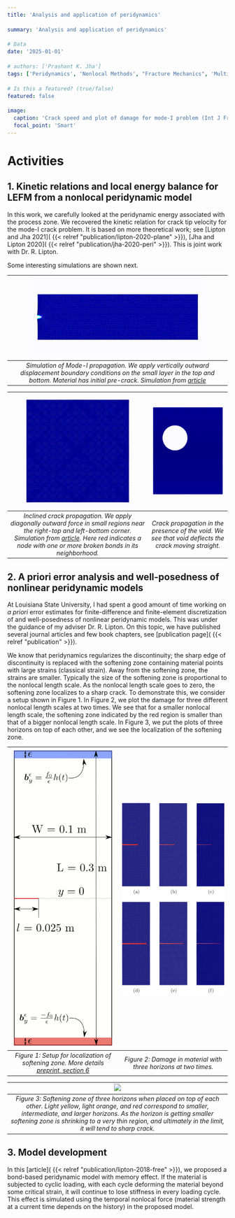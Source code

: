 ```yaml
---
title: 'Analysis and application of peridynamics'

summary: 'Analysis and application of peridynamics'

# Data
date: '2025-01-01'

# authors: ['Prashant K. Jha']
tags: ['Peridynamics', 'Nonlocal Methods', "Fracture Mechanics", 'Multiphysics', 'Numerical Method']

# Is this a featured? (true/false)
featured: false

image:
  caption: 'Crack speed and plot of damage for mode-I problem (Int J Fra (2020) Jha and Lipton)'
  focal_point: 'Smart'
---
```



# Activities

## 1. Kinetic relations and local energy balance for LEFM from a nonlocal peridynamic model

In this work, we carefully looked at the peridynamic energy associated with the process zone. We recovered the kinetic relation for crack tip velocity for the mode-I crack problem. It is based on more theoretical work; see [Lipton and Jha 2021]( {{< relref "publication/lipton-2020-plane" >}}), [Jha and Lipton 2020]( {{< relref "publication/jha-2020-peri" >}}). This is joint work with Dr. R. Lipton.

Some interesting simulations are shown next.

| ![](files/mode-I_IntJFra.gif) | 
| :--: | 
| *Simulation of Mode-I propagation. We apply vertically outward displacement boundary conditions on the small layer in the top and bottom. Material has initial pre-crack. Simulation from [article](https://link.springer.com/article/10.1007/s10704-020-00480-0)* |

| ![](files/mixed_mode_alex.gif) | ![](files/crack_and_void_alex.gif) |
| :--: |  :--: | 
| *Inclined crack propagation. We apply diagonally outward force in small regions near the right-top and left-bottom corner. Simulation from [article](https://link.springer.com/article/10.1007/s42102-019-00010-0). Here red indicates a node with one or more broken bonds in its neighborhood.* | *Crack propagation in the presence of the void. We see that void deflects the crack moving straight.* |

## 2. A priori error analysis and well-posedness of nonlinear peridynamic models

At Louisiana State University, I had spent a good amount of time working on *a priori* error estimates for finite-difference and finite-element discretization of and well-posedness of nonlinear peridynamic models. This was under the guidance of my adviser Dr. R. Lipton. On this topic, we have published several journal articles and few book chapters, see [publication page]( {{< relref "publication" >}}). 

We know that peridynamics regularizes the discontinuity; the sharp edge of discontinuity is replaced with the softening zone containing material points with large strains (classical strain). Away from the softening zone, the strains are smaller. Typically the size of the softening zone is proportional to the nonlocal length scale. As the nonlocal length scale goes to zero, the softening zone localizes to a sharp crack. To demonstrate this, we consider a setup shown in Figure 1. In Figure 2, we plot the damage for three different nonlocal length scales at two times. We see that for a smaller nonlocal length scale, the softening zone indicated by the red region is smaller than that of a bigger nonlocal length scale. In Figure 3, we put the plots of three horizons on top of each other, and we see the localization of the softening zone.

| ![](files/localization/setup.png) | ![](files/localization/Z_plots.png) |
| :--: | :--: | 
| *Figure 1: Setup for localization of softening zone. More details [preprint, section 6](https://arxiv.org/abs/1908.07589)* | *Figure 2: Damage in material with three horizons at two times.* |

| ![](files/localization/Z_plots_overlap.png) | 
|:--:| 
| *Figure 3: Softening zone of three horizons when placed on top of each other. Light yellow, light orange, and red correspond to smaller, intermediate, and larger horizons. As the horizon is getting smaller softening zone is shrinking to a very thin region, and ultimately in the limit, it will tend to sharp crack.* |

## 3. Model development

In this [article]( {{< relref "publication/lipton-2018-free" >}}), we proposed a bond-based peridynamic model with memory effect. If the material is subjected to cyclic loading, with each cycle deforming the material beyond some critical strain, it will continue to lose stiffness in every loading cycle. This effect is simulated using the temporal nonlocal force (material strength at a current time depends on the history) in the proposed model.


